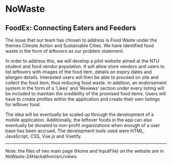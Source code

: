 # NoWaste
## FoodEx: Connecting Eaters and Feeders

The issue that our team has chosen to address is Food Waste under the themes Climate Action and Sustainable Cities. We have identified food waste in the form of leftovers as our problem statement.

In order to address this, we will develop a pilot website aimed at the NTU student and food vendor population. It will allow store vendors and users to list leftovers with images of the food item, details on expiry dates and allergen details. Interested users will then be able to proceed on site and collect the food item, thus reducing food waste. In addition, an endorsement system in the form of a ‘Likes’ and ‘Reviews’ section under every listing will be included to maintain the credibility of the promised food items. Users will have to create profiles within the application and create their own listings for leftover food. 

The idea will be eventually be scaled up through the development of a mobile application. Additionally, the leftover foods in the app can also eventually be donated to non-profit organizations when enough of a user base has been accrued. The development tools used were HTML, JavaScript, CSS, Vue.js and Vuetify.

____________________________________________________________________

Note: the files of two main page (Home and InputFile) on the website are in NoWaste-24Hackathon/src/views.
